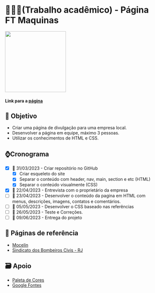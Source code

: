 # 👨🏻‍💻(Trabalho acadêmico) - Página FT Maquinas 

<img src="https://scontent-gru1-1.xx.fbcdn.net/v/t39.30808-1/299381889_153813087302585_1413980734276355719_n.jpg?stp=cp0_dst-jpg_e15_p120x120_q65&_nc_cat=101&ccb=1-7&_nc_sid=dbb9e7&_nc_ohc=i_ybbPzCoI4AX80KWxQ&_nc_ht=scontent-gru1-1.xx&oh=00_AfBnWQ8GfS4iDRB1gbc1pPzq-6_uHCN3aj0q2DFS_kg0ZQ&oe=643E27BE" width="200"/>

#### Link para a [página](https://igorfreitasrocha.github.io/page-ftmaquinas/)

## :dart: Objetivo

- Criar uma página de divulgação para uma empresa local.
- Desenvolver a página em equipe, máximo 3 pessoas.
- Utilizar os conhecimentos de HTML e CSS.

## ⌚️Cronograma

- [x] :date: 31/03/2023 - Criar repositório no GitHub
  - [x] Criar esqueleto do site
  - [x] Separar o conteúdo com header, nav, main, section e etc (HTML)
  - [x] Separar o conteúdo visualmente (CSS)
- [x] :date: 22/04/2023 - Entrevista com o proprietário da empresa
- [ ] :date: 23/04/2023 - Desenvolver o conteúdo da pagina em HTML com menus, descrições, imagens, contatos e comentários.
- [ ] :date: 05/05/2023 - Desenvolver o CSS baseado nas referências
- [ ] :date: 26/05/2023 - Teste e Correções.
- [ ] :date: 09/06/2023 - Entrega do projeto

## 📝 Páginas de referência <br/>
- [Mocelin](https://mocelin.ind.br/home)<br/>
- [Sindicato dos Bombeiros Civis - RJ](https://www.sindbombeirocivil.org.br)

## 🗃 Apoio
- [Paleta de Cores](https://paletadecores.com/)
- [Google Fontes](https://fonts.google.com/)
